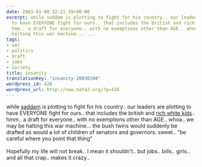 ```yaml
---
date: 2003-01-08 22:21:59+00:00
excerpt: while saddam is plotting to fight for his country.. our leaders are plotting
  to have EVERYONE fight for ours.. that includes the british and rich white kids..
  hmm.. a draft for everyone.. with no exemptions other than AGE.. whoa.. we may be
  halting this war machine... ...
tags:
- war
- politics
- draft
- jobs
- society
title: insanity
translationKey: "insanity-20030108"
wordpress_id: 428
wordpress_url: http://new.nata2.org/?p=428
---
```


while <a href="http://drudgereport.com/flash2.htm">saddam</a> is plotting to fight for his country.. our leaders are plotting to have EVERYONE fight for ours.. that includes the british and <a href="http://www.washingtonpost.com/wp-dyn/articles/A24144-2003Jan7.html">rich white kids</a>.. hmm.. a draft for everyone.. with no exemptions other than AGE.. whoa.. we may be halting this war machine... the bush twins would suddenly be drafted as would a lot of children of senators and governors. sweet.. "be careful where you point that thing"<br/>
<br/>
Hopefully my life will not break.. I mean it shouldn't.. but jobs.. bills.. girls.. and all that crap.. makes it crazy..
